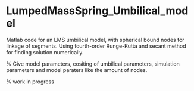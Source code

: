 # LumpedMassSpring_Umbilical_model
Matlab code for an LMS umbilical model, with spherical bound nodes for linkage of segments. Using fourth-order Runge-Kutta and secant method for finding solution numerically.

% Give model parameters, cositing of umbilical parameters, simulation parameters and model paraters like the amount of nodes.

% work in progress
